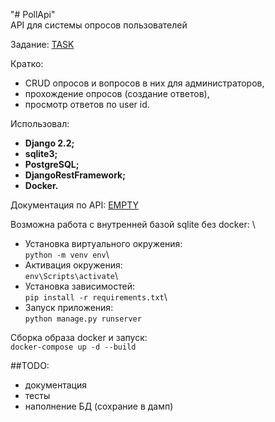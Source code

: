 "# PollApi" \
API для системы опросов пользователей

Задание: [TASK](task.txt) 

Кратко: 
 * CRUD опросов и вопросов в них для администраторов,
 * прохождение опросов (создание ответов),
 * просмотр ответов по user id.
 
Использовал:
 * **Django 2.2;**
 * **sqlite3;**
 * **PostgreSQL;**
 * **DjangoRestFramework;**
 * **Docker.**

Документация по API: [EMPTY](api.txt)

Возможна работа с внутренней базой sqlite без docker: \
 * Установка виртуального окружения:\
`python -m venv env`\
 * Активация окружения:\
`env\Scripts\activate`\
 * Установка зависимостей:\
`pip install -r requirements.txt`\
 * Запуск приложения:\
`python manage.py runserver`

Сборка образа docker и запуск:\
`docker-compose up -d --build`

##TODO:
* документация
* тесты
* наполнение БД (сохрание в дамп)
